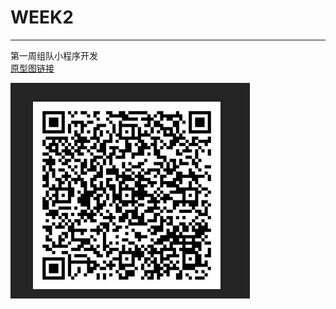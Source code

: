 # WEEK2
---
第一周组队小程序开发  
[原型图链接](https://modao.cc/proto/qL55WdiWsixkdii6CsMXIz/sharing?view_mode=read_only)


![二维码](https://github.com/Bgehaogao/WEEK2/blob/main/photo/%7B3EF58857-59A3-DE7D-276F-CE02CEB9BE24%7D.jpg?raw=true)
